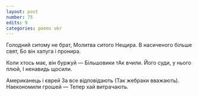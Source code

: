 ```yaml
---
layout: post
number: 75
edits: 9
categories: poems ukr
---
```


Голодний ситому не брат,
Молитва ситого 
Нещира. 
В насиченого більше свят, 
Бо він хапуга і пронира.

Коли хтось має, він буржуй — 
Більшовики тАк вчили.
Його суди, у нього плюй, 
І ненавидь щосили.

Американець і єврей
За все відповідають
(Так жебраки вважають).
Наекономили грошей — 
Тепер хай витрачають.
